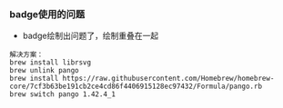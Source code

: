### badge使用的问题
 - badge绘制出问题了，绘制重叠在一起
 ```
 解决方案：
 brew install librsvg 
 brew unlink pango
 brew install https://raw.githubusercontent.com/Homebrew/homebrew-core/7cf3b63be191cb2ce4cd86f4406915128ec97432/Formula/pango.rb
 brew switch pango 1.42.4_1 
 ```

